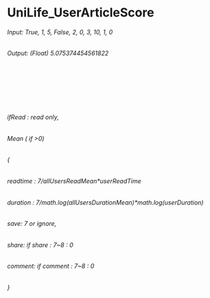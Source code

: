 # UniLife_UserArticleScore

###### Input: True, 1, 5, False, 2, 0, 3, 10, 1, 0
###### Output: (Float) 5.075374454561822
###### <br />     
###### <br />
###### ifRead : read only,
###### Mean ( if >0)
###### {
###### readtime : 7/allUsersReadMean*userReadTime
###### duration : 7/math.log(allUsersDurationMean)*math.log(userDuration)
###### save: 7 or ignore,
###### share: if share : 7~8 : 0
###### comment: if comment : 7~8 : 0
###### }
